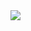 <!----------Presentation---------------->
<div align="future">
  <img src="./assets/gifs/future.gif" />
</div>
